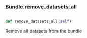 ### Bundle.remove_datasets_all

```py

def remove_datasets_all(self)

```



Remove all datasets from the bundle

